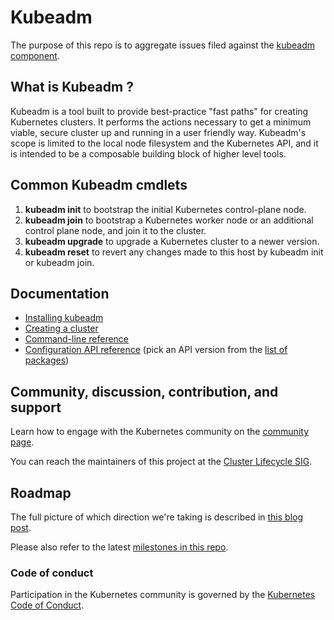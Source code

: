 # Kubeadm

The purpose of this repo is to aggregate issues filed against the [kubeadm component](https://github.com/kubernetes/kubernetes/tree/master/cmd/kubeadm).

## What is Kubeadm ?
Kubeadm is a tool built to provide best-practice "fast paths" for creating Kubernetes clusters.
It performs the actions necessary to get a minimum viable, secure cluster up and running in a user friendly way.
Kubeadm's scope is limited to the local node filesystem and the Kubernetes API, and it is intended to be a composable building block of higher level tools.


## Common Kubeadm cmdlets
1. **kubeadm init** to bootstrap the initial Kubernetes control-plane node.
1. **kubeadm join** to bootstrap a Kubernetes worker node or an additional control plane node, and join it to the cluster.
1. **kubeadm upgrade** to upgrade a Kubernetes cluster to a newer version.
1. **kubeadm reset** to revert any changes made to this host by kubeadm init or kubeadm join.

## Documentation

- [Installing kubeadm](https://kubernetes.io/docs/setup/production-environment/tools/kubeadm/install-kubeadm/)
- [Creating a cluster](https://kubernetes.io/docs/setup/production-environment/tools/kubeadm/create-cluster-kubeadm/)
- [Command-line reference](https://kubernetes.io/docs/reference/setup-tools/kubeadm/kubeadm/)
- [Configuration API reference](https://godoc.org/k8s.io/kubernetes/cmd/kubeadm/app/apis/kubeadm) (pick an API version from the [list of packages](https://godoc.org/k8s.io/kubernetes/cmd/kubeadm/app/apis/kubeadm#pkg-subdirectories))

## Community, discussion, contribution, and support

Learn how to engage with the Kubernetes community on the [community page](https://kubernetes.io/community/).

You can reach the maintainers of this project at the [Cluster Lifecycle SIG](https://github.com/kubernetes/community/tree/master/sig-cluster-lifecycle#cluster-lifecycle-sig).

## Roadmap

The full picture of which direction we're taking is described in [this blog post](https://kubernetes.io/blog/2017/01/stronger-foundation-for-creating-and-managing-kubernetes-clusters/).

Please also refer to the latest [milestones in this repo](https://github.com/kubernetes/kubeadm/milestones).

### Code of conduct

Participation in the Kubernetes community is governed by the [Kubernetes Code of Conduct](code-of-conduct.md).
